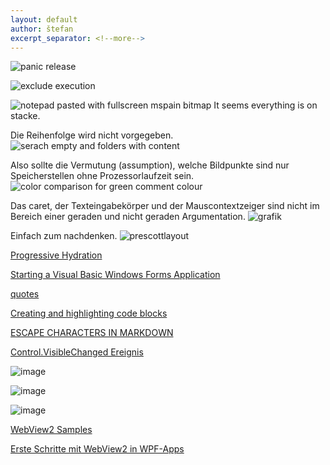 ```yaml
---
layout: default
author: štefan
excerpt_separator: <!--more-->
---
```

![panic release](https://github.com/ledlightjungledStefan/Osterei/assets/75255909/ecc23afd-b44d-4dd0-978a-a6a5fcaca1e2)

![exclude execution](https://github.com/ledlightjungledStefan/Osterei/assets/75255909/1412775c-3c3f-4fc1-83b4-2b801158936e)

![notepad pasted with fullscreen mspain bitmap](https://github.com/ledlightjungledStefan/Osterei/assets/75255909/794f79f4-171d-4214-b8ee-26df44af7e6d)
It seems everything is on stacke.

Die Reihenfolge wird nicht vorgegeben.
![serach empty and folders with content](https://github.com/ledlightjungledStefan/Osterei/assets/75255909/d059b8d8-56bf-4ff6-a0ed-f66822b58194)

Also sollte die Vermutung (assumption), welche Bildpunkte sind nur Speicherstellen ohne Prozessorlaufzeit sein.
![color comparison for green comment colour](https://github.com/ledlightjungledStefan/Osterei/assets/75255909/f274d446-7bb7-4d65-925f-d8dfde4050ea)

Das caret, der Texteingabekörper und der Mauscontextzeiger sind nicht im Bereich einer geraden und nicht geraden Argumentation.
![grafik](https://github.com/ledlightjungledStefan/Osterei/assets/75255909/7c652fc0-c748-44db-99a5-97333544d9e5)

Einfach zum nachdenken.
![prescottlayout](https://github.com/ledlightjungledStefan/Osterei/assets/75255909/57fa25f1-0a0c-4aa5-b041-f2dda74a7d33)

[Progressive Hydration](https://www.patterns.dev/posts/progressive-hydration)

[Starting a Visual Basic Windows Forms Application](https://www.youtube.com/watch?v=EnrOntmxKiM)


[quotes](https://developer.mozilla.org/en-US/docs/Web/CSS/quotes)

[Creating and highlighting code blocks](https://docs.github.com/en/get-started/writing-on-github/working-with-advanced-formatting/creating-and-highlighting-code-blocks)

[ESCAPE CHARACTERS IN MARKDOWN](https://whatismarkdown.com/how-to-escape-markdown-characters/#:~:text=Markdown%20is%20not%20a%20new%20language%3B%20it%20is,common%20way%20is%20to%20use%20the%20backslash%20character.)

[Control.VisibleChanged Ereignis](https://learn.microsoft.com/de-de/dotnet/api/system.windows.forms.control.visiblechanged?view=windowsdesktop-7.0)

![image](https://user-images.githubusercontent.com/75255909/206918163-f8577fb9-5257-4c45-8262-bfcb81d6801d.png)

![image](https://user-images.githubusercontent.com/75255909/206918880-3b661df3-8b2c-436c-9fb0-8c72a2dd8fd2.png)

![image](https://user-images.githubusercontent.com/75255909/206918442-39c83f62-091f-4abd-a7fb-08bc70d78989.png)

[WebView2 Samples](https://github.com/MicrosoftEdge/WebView2Samples)

[Erste Schritte mit WebView2 in WPF-Apps](https://learn.microsoft.com/de-de/microsoft-edge/webview2/get-started/wpf)
